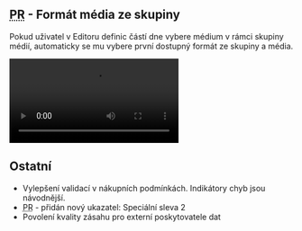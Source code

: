﻿---
categories: [fenix]
layout: fenix
---
## <abbr title="Plán rádií">PR</abbr> - Formát média ze skupiny  

Pokud uživatel v Editoru definic částí dne vybere médium v rámci skupiny médií, automaticky se mu vybere první dostupný formát ze skupiny a média.


<video src="{{site.url}}/data/prmediumodskupiny.mp4" type="video/mp4" controls>Volitelné sloupce rádií</video>


## Ostatní
<ul>

<li>Vylepšení validací v nákupních podmínkách. Indikátory chyb jsou návodnější.</li>
<li><abbr title="Plán rádií">PR</abbr> - přidán nový ukazatel: Speciální sleva 2</li>
<li>Povolení kvality zásahu pro externí poskytovatele dat</li>

</ul>